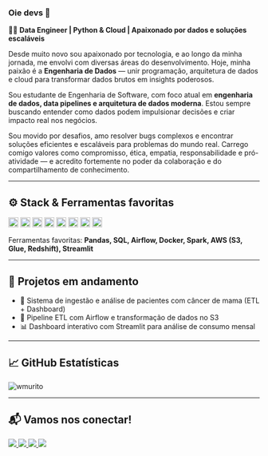 ### Oie devs 👋  

👨‍💻 **Data Engineer | Python & Cloud | Apaixonado por dados e soluções escaláveis**  

Desde muito novo sou apaixonado por tecnologia, e ao longo da minha jornada, me envolvi com diversas áreas do desenvolvimento. Hoje, minha paixão é a **Engenharia de Dados** — unir programação, arquitetura de dados e cloud para transformar dados brutos em insights poderosos.

Sou estudante de Engenharia de Software, com foco atual em **engenharia de dados, data pipelines e arquitetura de dados moderna**. Estou sempre buscando entender como dados podem impulsionar decisões e criar impacto real nos negócios.

Sou movido por desafios, amo resolver bugs complexos e encontrar soluções eficientes e escaláveis para problemas do mundo real. Carrego comigo valores como compromisso, ética, empatia, responsabilidade e pró-atividade — e acredito fortemente no poder da colaboração e do compartilhamento de conhecimento.

---

## ⚙️ **Stack & Ferramentas favoritas**

<code><img height="20" src="https://cdn.jsdelivr.net/gh/devicons/devicon/icons/python/python-original.svg" /></code>
<code><img height="20" src="https://cdn.jsdelivr.net/gh/devicons/devicon/icons/docker/docker-original.svg" /></code>
<code><img height="20" src="https://cdn.jsdelivr.net/gh/devicons/devicon/icons/mysql/mysql-original.svg" /></code>
<code><img height="20" src="https://cdn.jsdelivr.net/gh/devicons/devicon/icons/postgresql/postgresql-original.svg" /></code>
<code><img height="20" src="https://cdn.jsdelivr.net/gh/devicons/devicon/icons/apache/apache-original.svg" /></code>
<code><img height="20" src="https://cdn.jsdelivr.net/gh/devicons/devicon/icons/amazonwebservices/amazonwebservices-original.svg" /></code>
<code><img height="20" src="https://cdn.jsdelivr.net/gh/devicons/devicon/icons/git/git-original.svg" /></code>
<code><img height="20" src="https://cdn.jsdelivr.net/gh/devicons/devicon/icons/bash/bash-original.svg" /></code>

Ferramentas favoritas: **Pandas, SQL, Airflow, Docker, Spark, AWS (S3, Glue, Redshift), Streamlit**

---

## 🚀 **Projetos em andamento**

- 🧬 Sistema de ingestão e análise de pacientes com câncer de mama (ETL + Dashboard)
- 🔄 Pipeline ETL com Airflow e transformação de dados no S3
- 📊 Dashboard interativo com Streamlit para análise de consumo mensal

---

## 📈 **GitHub Estatísticas**

![wmurito](https://github-readme-stats.vercel.app/api?username=wmurito&show_icons=true&theme=transparent)

---

## 📬 **Vamos nos conectar!**

<p align="left">
  <a href="mailto:elinho.murito@gmail.com" alt="Gmail" target="_blank">
    <img src="https://img.shields.io/badge/-Gmail-FF0000?style=flat-square&labelColor=FF0000&logo=gmail&logoColor=white" />
  </a>

  <a href="https://www.linkedin.com/in/wmurito" alt="Linkedin" target="_blank">
    <img src="https://img.shields.io/badge/-Linkedin-0e76a8?style=flat-square&logo=Linkedin&logoColor=white" />
  </a>

  <a href="https://twitter.com/_murito" alt="Twitter" target="_blank">
    <img src="https://img.shields.io/badge/-twitter-3b5998?style=flat-square&labelColor=3b5998&logo=twitter&logoColor=white" />
  </a>

  <a href="https://www.instagram.com/wmurito/" alt="Instagram" target="_blank">
    <img src="https://img.shields.io/badge/-Instagram-DF0174?style=flat-square&labelColor=DF0174&logo=instagram&logoColor=white" />
  </a>
</p>
